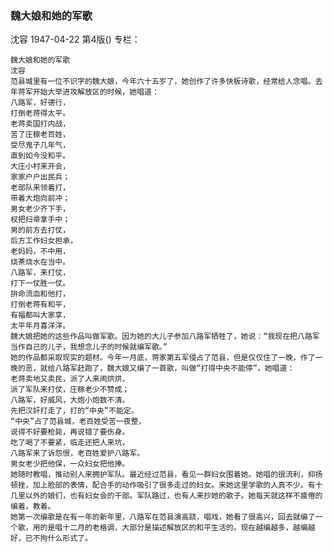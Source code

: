 ### 魏大娘和她的军歌
沈容
1947-04-22
第4版()
专栏：

    魏大娘和她的军歌
    沈容
    范县城里有一位不识字的魏大娘，今年六十五岁了，她创作了许多快板诗歌，经常给人念唱。去年蒋军开始大举进攻解放区的时候，她唱道：
    八路军，好德行，
    打倒老蒋得太平。
    老蒋卖国打内战，
    苦了庄稼老百姓，
    受尽鬼子几年气，
    直到如今没和平。
    大庄小村来开会，
    家家户户出民兵；
    老部队来领着打，
    带着大炮向前冲；
    男女老少齐下手，
    杈把扫帚拿手中；
    男的前方去打仗，
    后方工作妇女担承，
    老妈妈，不中用，
    烧茶烧水在当中。
    八路军，来打仗，
    打下一仗胜一仗。
    拚命流血和他打，
    打倒老蒋有和平，
    有福都叫大家享，
    太平年月喜洋洋。
    魏大娘把她的这些作品叫做军歌。因为她的大儿子参加八路军牺牲了，她说：“我现在把八路军当作自己的儿子，我想念儿子的时候就编军歌。”
    她的作品都采取现实的题材。今年一月底，蒋家第五军侵占了范县，但是仅仅住了一晚，作了一晚的恶，就给八路军赶跑了，魏大娘又编了一首歌，叫做“打得中央不能停”，她唱道：
    老蒋卖地又卖民，派了人来闹烘烘，
    派了军队来打仗，庄稼老少不赞成；
    八路军，好威风，大炮小炮数不清。
    先把汉奸打走了，打的“中央”不能定。
    “中央”占了范县城，老百姓受苦一夜整，
    说得不好要枪毙，再说错了要伤身。
    吃了喝了不要紧，临走还把人来坑，
    八路军来了诉怨恨，老百姓爱护八路军。
    男女老少把他保，一众妇女把他捧。
    她随时教唱，推动别人来拥护军队。最近经过范县，看见一群妇女围着她。她唱的很流利，抑扬顿挫，加上脸部的表情，配合手的动作吸引了很多走过的妇女。来她这里学歌的人真不少。有十几里以外的娘们，也有妇女会的干部。军队路过，也有人来抄她的歌子。她每天就这样不疲倦的编着，教着。
    她第一次编歌是在有一年的新年里，八路军在范县演高跷，唱戏，她看了很高兴，回去就编了一个歌，用的是唱十二月的老格调，大部分是描述解放区的和平生活的。现在越编越多，越编越好，已不拘什么形式了。
